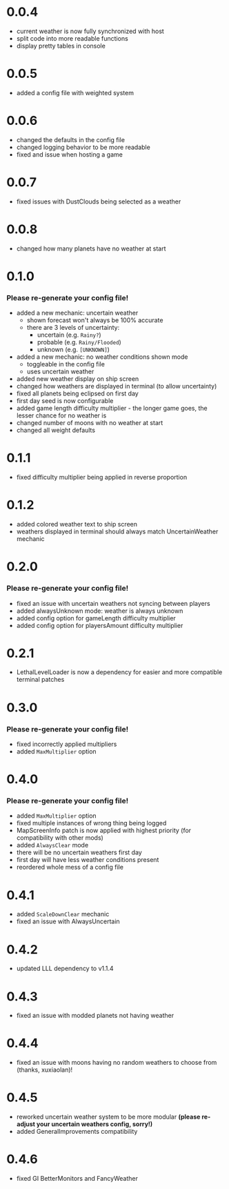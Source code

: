 # 0.0.4

- current weather is now fully synchronized with host
- split code into more readable functions
- display pretty tables in console

# 0.0.5

- added a config file with weighted system

# 0.0.6

- changed the defaults in the config file
- changed logging behavior to be more readable
- fixed and issue when hosting a game

# 0.0.7

- fixed issues with DustClouds being selected as a weather

# 0.0.8

- changed how many planets have no weather at start

# 0.1.0

### Please re-generate your config file!

- added a new mechanic: uncertain weather
  - shown forecast won't always be 100% accurate
  - there are 3 levels of uncertainty:
    - uncertain (e.g. `Rainy?`)
    - probable (e.g. `Rainy/Flooded`)
    - unknown (e.g. `[UNKNOWN]`)
- added a new mechanic: no weather conditions shown mode
  - toggleable in the config file
  - uses uncertain weather
- added new weather display on ship screen
- changed how weathers are displayed in terminal (to allow uncertainty)
- fixed all planets being eclipsed on first day
- first day seed is now configurable
- added game length difficulty multiplier - the longer game goes, the lesser chance for no weather is
- changed number of moons with no weather at start
- changed all weight defaults

# 0.1.1

- fixed difficulty multiplier being applied in reverse proportion

# 0.1.2

- added colored weather text to ship screen
- weathers displayed in terminal should always match UncertainWeather mechanic

# 0.2.0

### Please re-generate your config file!

- fixed an issue with uncertain weathers not syncing between players
- added alwaysUnknown mode: weather is always unknown
- added config option for gameLength difficulty multiplier
- added config option for playersAmount difficulty multiplier

# 0.2.1

- LethalLevelLoader is now a dependency for easier and more compatible terminal patches

# 0.3.0

### Please re-generate your config file!

- fixed incorrectly applied multipliers
- added `MaxMultiplier` option

# 0.4.0

### Please re-generate your config file!

- added `MaxMultiplier` option
- fixed multiple instances of wrong thing being logged
- MapScreenInfo patch is now applied with highest priority (for compatibility with other mods)
- added `AlwaysClear` mode
- there will be no uncertain weathers first day
- first day will have less weather conditions present
- reordered whole mess of a config file

# 0.4.1

- added `ScaleDownClear` mechanic
- fixed an issue with AlwaysUncertain

# 0.4.2

- updated LLL dependency to v1.1.4

# 0.4.3

- fixed an issue with modded planets not having weather

# 0.4.4

- fixed an issue with moons having no random weathers to choose from (thanks, xuxiaolan)!

# 0.4.5

- reworked uncertain weather system to be more modular **(please re-adjust your uncertain weathers config, sorry!)**
- added GeneralImprovements compatibility

# 0.4.6

- fixed GI BetterMonitors and FancyWeather
